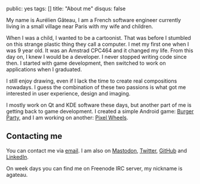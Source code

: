 public: yes
tags: []
title: "About me"
disqus: false

My name is Aurélien Gâteau, I am a French software engineer currently living in a small village near Paris with my wife and children.

When I was a child, I wanted to be a cartoonist. That was before I stumbled on this strange plastic thing they call a computer. I met my first one when I was 9 year old. It was an Amstrad CPC464 and it changed my life. From this day on, I knew I would be a developer. I never stopped writing code since then. I started with game development, then switched to work on applications when I graduated.

I still enjoy drawing, even if I lack the time to create real compositions nowadays. I guess the combination of these two passions is what got me interested in user experience, design and imaging.

I mostly work on Qt and KDE software these days, but another part of me is getting back to game development. I created a simple Android game: [Burger Party][bp], and I am working on another: [Pixel Wheels][pw].

[bp]: /projects/burgerparty/
[pw]: /projects/pixelwheels/

## Contacting me

You can contact me via [email](mailto:mail@agateau.com). I am also on [Mastodon](https://mastodon.xyz/@agateau), [Twitter](https://twitter.com/aureliengateau), [GitHub](https://github.com/agateau) and [LinkedIn](https://www.linkedin.com/pub/4/585/4b).

On week days you can find me on Freenode IRC server, my nickname is agateau.
